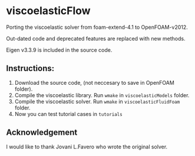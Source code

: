 # viscoelasticFlow
Porting the viscoelastic solver from foam-extend-4.1 to OpenFOAM-v2012.

Out-dated code and deprecated features are replaced with new methods.

Eigen v3.3.9 is included in the source code.

## Instructions:
1. Download the source code, (not neccesary to save in OpenFOAM folder).
2. Compile the viscoelastic library. Run `wmake` in `viscoelasticModels` folder.
3. Compile the viscoelastic solver. Run `wmake` in `viscoelasticFluidFoam` folder.
4. Now you can test tutorial cases in `tutorials`

## Acknowledgement
I would like to thank Jovani L.Favero who wrote the original solver.
